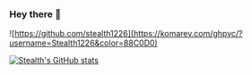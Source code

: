 ### Hey there 👋


![https://github.com/stealth1226](https://komarev.com/ghpvc/?username=Stealth1226&color=88C0D0)

[![Stealth's GitHub stats](https://github-readme-stats.vercel.app/api?username=Stealth1226&count_private=true&show_icons=true&theme=nord)](https://github.com/Stealth1226)


